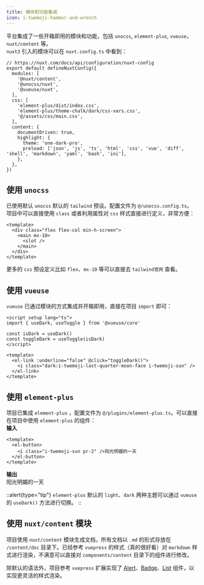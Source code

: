 ```yaml
---
title: 模块和功能集成
icon: i-twemoji-hammer-and-wrench
---
```



平台集成了一些开箱即用的模块和功能，包括 `unocss`, `element-plus`, `vueuse`，`nuxt/content` 等。  
`nuxt3` 引入的模块可以在 `nuxt.config.ts` 中看到：
```ts{}[@/nuxt.config.ts]
// https://nuxt.com/docs/api/configuration/nuxt-config
export default defineNuxtConfig({
  modules: [
    '@nuxt/content',
    '@unocss/nuxt',
    '@vueuse/nuxt',
  ],
  css: [
    'element-plus/dist/index.css',
    'element-plus/theme-chalk/dark/css-vars.css',
    '@/assets/css/main.css',
  ],
  content: {
    documentDriven: true,
    highlight: {
      theme: 'one-dark-pro',
      preload: ['json', 'js', 'ts', 'html', 'css', 'vue', 'diff', 'shell', 'markdown', 'yaml', 'bash', 'ini'],
    },
  },
})
```

## 使用 `unocss`
已使用默认 `unocss` 默认的 `tailwind` 预设。配置文件为 `@/unocss.config.ts`。  
项目中可以直接使用 `class` 或者利用属性对 `css` 样式直接进行定义，非常方便：
```vue
<template>
  <div class="flex flex-col min-h-screen">
    <main mx-10>
      <slot />
    </main>
  </div>
</template>
```
更多的 `css` 预设定义比如 `flex`、`mx-10` 等可以直接去 `tailwind官网` 查看。

## 使用 `vueuse`
`vueuse` 已通过模块的方式集成并开箱即用，直接在项目 `import` 即可：
```vue{}[@/components/Base/DarkToggle.vue]
<script setup lang="ts">
import { useDark, useToggle } from '@vueuse/core'

const isDark = useDark()
const toggleDark = useToggle(isDark)
</script>

<template>
  <el-link :underline="false" @click="toggleDark()">
    <i class="dark:i-twemoji-last-quarter-moon-face i-twemoji-sun" />
  </el-link>
</template>
```

## 使用 `element-plus`
项目已集成 `element-plus` ，配置文件为 `@/plugins/element-plus.ts`。可以直接在项目中使用 `element-plus` 的组件：  
**输入**  
```vue
<template>
  <el-button>
    <i class="i-twemoji-sun pr-2" />阳光明媚的一天
  </el-button>
</template>
```
**输出**  
<el-button>
  <i class="i-twemoji-sun pr-2"></i>阳光明媚的一天
</el-button>

::alert{type="tip"}
`element-plus` 默认的 `light`、`dark` 两种主题可以通过 `vueuse` 的 `useDark()` 方法进行切换。
::

## 使用 `nuxt/content` 模块
项目使用 `nuxt/content` 模块生成文档，所有文档以 `.md` 的形式存放在 `/content/doc` 目录下。已经参考 `vuepress` 的样式（真的很好看）对 `markdown` 样式进行渲染，不满意可以直接对 `components/content` 目录下的组件进行修改。  

除默认的语法外，项目参考 `vuepress` 扩展实现了 [Alert](/doc/reference/markdown#alert-组件)、[Badge](/doc/reference/markdown#badge-组件)、[List](/doc/reference/markdown#list-组件) 组件，以实现更灵活的样式渲染。  
